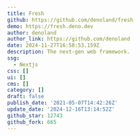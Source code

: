 ```yaml
---
title: Fresh
github: https://github.com/denoland/fresh
demo: https://fresh.deno.dev
author: denoland
author_link: https://github.com/denoland
date: 2024-11-27T16:58:53.159Z
description: The next-gen web framework.
ssg:
  - Nextjs
css: []
ui: []
cms: []
category: []
draft: false
publish_date: '2021-05-07T14:42:26Z'
update_date: '2024-12-16T13:14:52Z'
github_star: 12743
github_fork: 665
---
```

